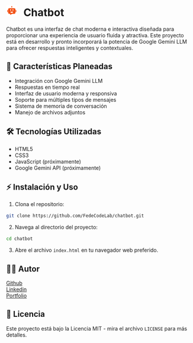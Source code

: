 ﻿# <img src="chatbotFill.svg" width="30" style="margin-right: 10px" /> Chatbot

Chatbot es una interfaz de chat moderna e interactiva diseñada para proporcionar una experiencia de usuario fluida y atractiva. Este proyecto está en desarrollo y pronto incorporará la potencia de Google Gemini LLM para ofrecer respuestas inteligentes y contextuales.

## 🚀 Características Planeadas

- Integración con Google Gemini LLM
- Respuestas en tiempo real
- Interfaz de usuario moderna y responsiva
- Soporte para múltiples tipos de mensajes
- Sistema de memoria de conversación
- Manejo de archivos adjuntos

## 🛠️ Tecnologías Utilizadas

- HTML5
- CSS3
- JavaScript (próximamente)
- Google Gemini API (próximamente)

## ⚡ Instalación y Uso

1. Clona el repositorio:

```bash
git clone https://github.com/FedeCodeLab/chatbot.git
```

2. Navega al directorio del proyecto:

```bash
cd chatbot
```

3. Abre el archivo `index.html` en tu navegador web preferido.

## 👨‍💻 Autor

[Github](https://github.com/FedeCodeLab)
<br/>
[Linkedin](https://www.linkedin.com/in/federico-guzman/)
<br/>
[Portfolio](https://fedecodelab.vercel.app/)

## 📄 Licencia

Este proyecto está bajo la Licencia MIT - mira el archivo `LICENSE` para más detalles.





